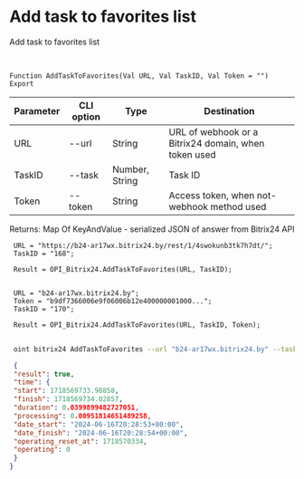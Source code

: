 ﻿---
sidebar_position: 17
---

# Add task to favorites list
 Add task to favorites list


<br/>


`Function AddTaskToFavorites(Val URL, Val TaskID, Val Token = "") Export`

 | Parameter | CLI option | Type | Destination |
 |-|-|-|-|
 | URL | --url | String | URL of webhook or a Bitrix24 domain, when token used |
 | TaskID | --task | Number, String | Task ID |
 | Token | --token | String | Access token, when not-webhook method used |

 
 Returns: Map Of KeyAndValue - serialized JSON of answer from Bitrix24 API





```bsl title="Code example"
 URL = "https://b24-ar17wx.bitrix24.by/rest/1/4swokunb3tk7h7dt/";
 TaskID = "168";
 
 Result = OPI_Bitrix24.AddTaskToFavorites(URL, TaskID);
 
 
 URL = "b24-ar17wx.bitrix24.by";
 Token = "b9df7366006e9f06006b12e400000001000...";
 TaskID = "170";
 
 Result = OPI_Bitrix24.AddTaskToFavorites(URL, TaskID, Token);
```
	


```sh title="CLI command example"
 
 oint bitrix24 AddTaskToFavorites --url "b24-ar17wx.bitrix24.by" --task "170" --token "b9df7366006e9f06006b12e400000001000..."

```

```json title="Result"
 {
 "result": true,
 "time": {
 "start": 1718569733.98858,
 "finish": 1718569734.02857,
 "duration": 0.0399899482727051,
 "processing": 0.00951814651489258,
 "date_start": "2024-06-16T20:28:53+00:00",
 "date_finish": "2024-06-16T20:28:54+00:00",
 "operating_reset_at": 1718570334,
 "operating": 0
 }
}
```
